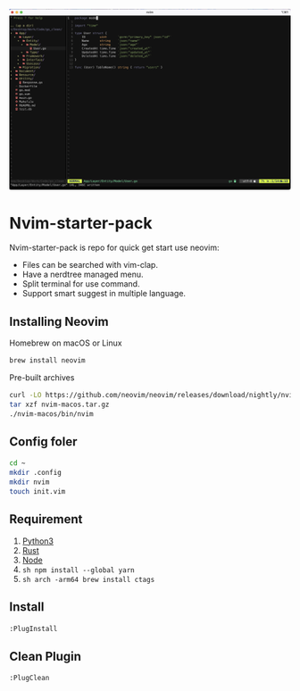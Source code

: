 ![Nvim](https://raw.githubusercontent.com/prtha112/nvim-starter-pack/main/Screenshot%202565-10-28%20at%2002.11.19.png)
# Nvim-starter-pack
Nvim-starter-pack is repo for quick get start use neovim:

- Files can be searched with vim-clap.
- Have a nerdtree managed menu.
- Split terminal for use command.
- Support smart suggest in multiple language.

## Installing Neovim
Homebrew on macOS or Linux
```sh
brew install neovim
```
Pre-built archives
```sh
curl -LO https://github.com/neovim/neovim/releases/download/nightly/nvim-macos.tar.gz
tar xzf nvim-macos.tar.gz
./nvim-macos/bin/nvim
```
## Config foler
```sh
cd ~
mkdir .config
mkdir nvim
touch init.vim
```

## Requirement
1. [Python3](https://docs.python-guide.org/starting/install3/osx/)
2. [Rust](https://www.rust-lang.org/tools/install)
3. [Node](https://nodejs.org/en/download/)
4. ```sh npm install --global yarn ```
5. ```sh arch -arm64 brew install ctags ```

## Install 
```sh
:PlugInstall
```

## Clean Plugin
```sh
:PlugClean
```
